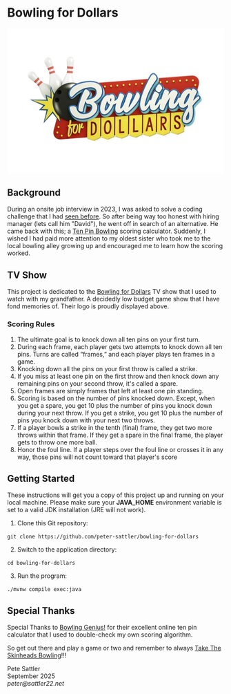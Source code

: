# Bowling for Dollars
![Bowling for Dollars TV Show Logo](/images/bowling-for-dollars-tv-show-logo.jpg)

## Background

During an onsite job interview in 2023, I was asked to solve a coding challenge that I had 
[seen before](http://github.com/peter-sattler/ancient-text-translator/blob/main/README.md). So after being way too honest with hiring manager (lets call him "David"), he went off in search of
an alternative. He came back with this; a [Ten Pin Bowling](https://en.m.wikipedia.org/wiki/Tenpin_bowling) scoring calculator. Suddenly, I 
wished I had paid more attention to my oldest sister who took me to the local bowling alley growing up and 
encouraged me to learn how the scoring worked.

## TV Show

This project is dedicated to the [Bowling for Dollars](https://en.m.wikipedia.org/wiki/Bowling_for_Dollars) TV show that I used to watch with my grandfather. A decidedly 
low budget game show that I have fond memories of. Their logo is proudly displayed above.

### Scoring Rules

1. The ultimate goal is to knock down all ten pins on your first turn.
2. During each frame, each player gets two attempts to knock down all ten pins. Turns are called “frames,” and 
each player plays ten frames in a game.
3. Knocking down all the pins on your first throw is called a strike.
4. If you miss at least one pin on the first throw and then knock down any remaining pins on your second throw, it's 
called a spare.
5. Open frames are simply frames that left at least one pin standing.
6. Scoring is based on the number of pins knocked down. Except, when you get a spare, you get 10 plus the number of 
   pins you knock down during your next throw. If you get a strike, you get 10 plus the number of pins you knock down
   with your next two throws.
7. If a player bowls a strike in the tenth (final) frame, they get two more throws within that frame. If they get a
   spare in the final frame, the player gets to throw one more ball.
8. Honor the foul line. If a player steps over the foul line or crosses it in any way, those pins will not count 
   toward that player's score

## Getting Started

These instructions will get you a copy of this project up and running on your local machine. Please make sure 
your __JAVA_HOME__ environment variable is set to a valid JDK installation (JRE will not work).

1. Clone this Git repository:
```text
git clone https://github.com/peter-sattler/bowling-for-dollars
```
2. Switch to the application directory:
```text
cd bowling-for-dollars
```
3. Run the program:
```text
./mvnw compile exec:java
```

## Special Thanks

Special Thanks to [Bowling Genius!](https://bowlinggenius.com) for their excellent online ten pin calculator that I used to double-check my 
own scoring algorithm.

So get out there and play a game or two and remember to always [Take The Skinheads Bowling](https://youtu.be/DlX1cQU8rxI?si=9gq_WCLXm3B-Vwha)!!!

Pete Sattler  
September 2025  
_peter@sattler22.net_  
